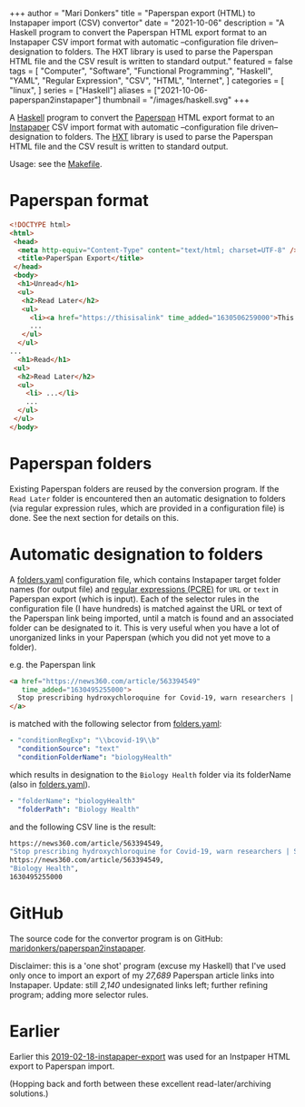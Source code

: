 +++
author = "Mari Donkers"
title = "Paperspan export (HTML) to Instapaper import (CSV) convertor"
date = "2021-10-06"
description = "A Haskell program to convert the Paperspan HTML export format to an Instapaper CSV import format with automatic –configuration file driven– designation to folders. The HXT library is used to parse the Paperspan HTML file and the CSV result is written to standard output."
featured = false
tags = [
    "Computer",
    "Software",
    "Functional Programming",
    "Haskell",
    "YAML",
    "Regular Expression",
    "CSV",
    "HTML",
    "Internet",
]
categories = [
    "linux",
]
series = ["Haskell"]
aliases = ["2021-10-06-paperspan2instapaper"]
thumbnail = "/images/haskell.svg"
+++

A [Haskell](https://haskell.org) program to convert the [Paperspan](https://www.paperspan.com) HTML export format to an [Instapaper](https://instapaper.com) CSV import format with automatic –configuration file driven– designation to folders. The [HXT](https://wiki.haskell.org/HXT) library is used to parse the Paperspan HTML file and the CSV result is written to standard output.
<!--more-->

Usage: see the [Makefile](https://github.com/maridonkers/paperspan2instapaper/blob/master/Makefile).

# Paperspan format

``` html
<!DOCTYPE html>
<html>
 <head>
  <meta http-equiv="Content-Type" content="text/html; charset=UTF-8" />
  <title>PaperSpan Export</title>
 </head>
 <body>
  <h1>Unread</h1>
  <ul>
   <h2>Read Later</h2>
   <ul>
     <li><a href="https://thisisalink" time_added="1630506259000">This is a <i>description</i>.</a></li>
     ...
   </ul>
  </ul>
...
  <h1>Read</h1>
 <ul>
  <h2>Read Later</h2>
  <ul>
    <li> ...</li>
    ...
  </ul>
 </ul>
</body>
```

# Paperspan folders

Existing Paperspan folders are reused by the conversion program. If the `Read Later` folder is encountered then an automatic designation to folders (via regular expression rules, which are provided in a configuration file) is done. See the next section for details on this.

# Automatic designation to folders

A [folders.yaml](https://github.com/maridonkers/paperspan2instapaper/blob/master/folders-example.yaml) configuration file, which contains Instapaper target folder names (for output file) and [regular expressions (PCRE)](https://github.com/niklongstone/regular-expression-cheat-sheet) for `URL` or `text` in Paperspan export (which is input). Each of the selector rules in the configuration file (I have hundreds) is matched against the URL or text of the Paperspan link being imported, until a match is found and an associated folder can be designated to it. This is very useful when you have a lot of unorganized links in your Paperspan (which you did not yet move to a folder).

e.g. the Paperspan link

``` html
<a href="https://news360.com/article/563394549"
   time_added="1630495255000">
  Stop prescribing hydroxychloroquine for Covid-19, warn researchers | Stop News – India TV
</a>
```

is matched with the following selector from [folders.yaml](https://github.com/maridonkers/paperspan2instapaper/blob/master/folders-example.yaml):

``` yaml
- "conditionRegExp": "\\bcovid-19\\b"
  "conditionSource": "text"
  "conditionFolderName": "biologyHealth"
```

which results in designation to the `Biology Health` folder via its folderName (also in [folders.yaml](https://github.com/maridonkers/paperspan2instapaper/blob/master/folders-example.yaml)).

``` yaml
- "folderName": "biologyHealth"
  "folderPath": "Biology Health"
```

and the following CSV line is the result:

``` bash
https://news360.com/article/563394549,
"Stop prescribing hydroxychloroquine for Covid-19, warn researchers | Stop News – India TV",
https://news360.com/article/563394549,
"Biology Health",
1630495255000
```

# GitHub

The source code for the convertor program is on GitHub: [maridonkers/paperspan2instapaper](https://github.com/maridonkers/paperspan2instapaper).

Disclaimer: this is a 'one shot' program (excuse my Haskell) that I've used only once to import an export of my *27,689* Paperspan article links into Instapaper. Update: still *2,140* undesignated links left; further refining program; adding more selector rules.

# Earlier

Earlier this [2019-02-18-instapaper-export](/post/2019-02-18-instapaper-export/) was used for an Instpaper HTML export to Paperspan import.

(Hopping back and forth between these excellent read-later/archiving solutions.)
